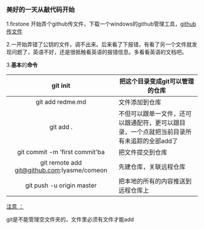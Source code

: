 ### 美好的一天从敲代码开始

1.firstone 开始弄个github传文件，下载一个windows的github管理工具，[github  传文件](https://www.cnblogs.com/specter45/p/github.html)

2.一开始弄错了公钥的文件，调不出来。后来看了下报错，有看了另一个文件就发现问题了，英语不好，还是很抵触看英语的报错信息。多看看英语的文档吧。

3.**基本**的**命令**

  

|                 git init                 | 把这个目录变成git可以管理的仓库                        |
| :--------------------------------------: | ---------------------------------------- |
|             git add redme.md             | 文件添加到仓库                                  |
|                git add .                 | 不但可以跟单一文件，还可以跟通配符，更可以跟目录，一个点就把当前目录所有未追踪的全部add了 |
|      git commit -m 'first commit'ba      | 把文件提交到仓库                                 |
| git remote add git@github.com:lyasme/comeon | 先建仓库，关联远程仓库                              |
|        git push -u origin master         | 把本地的所有的内容推送到远程仓库上                        |

<u>注意 ：</u>

git是不能管理空文件夹的，文件里必须有文件才能add

